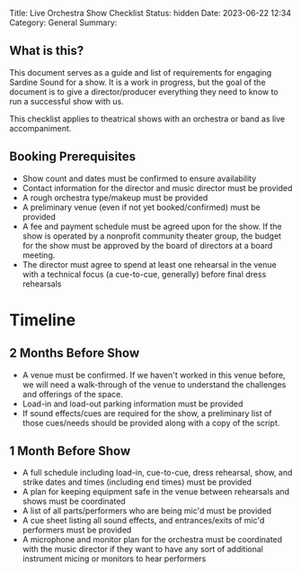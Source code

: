 Title: Live Orchestra Show Checklist
Status: hidden
Date: 2023-06-22 12:34
Category: General
Summary: 

## What is this?
This document serves as a guide and list of requirements for engaging Sardine Sound for a show. It is a work in progress, but the goal of the document is to give a director/producer everything they need to know to run a successful show with us.

This checklist applies to theatrical shows with an orchestra or band as live accompaniment.

## Booking Prerequisites
* Show count and dates must be confirmed to ensure availability
* Contact information for the director and music director must be provided
* A rough orchestra type/makeup must be provided
* A preliminary venue (even if not yet booked/confirmed) must be provided
* A fee and payment schedule must be agreed upon for the show. If the show is operated by a nonprofit community theater group, the budget for the show must be approved by the board of directors at a board meeting.
* The director must agree to spend at least one rehearsal in the venue with a technical focus (a cue-to-cue, generally) before final dress rehearsals

# Timeline
## 2 Months Before Show
* A venue must be confirmed. If we haven't worked in this venue before, we will need a walk-through of the venue to understand the challenges and offerings of the space.
* Load-in and load-out parking information must be provided
* If sound effects/cues are required for the show, a preliminary list of those cues/needs should be provided along with a copy of the script.

## 1 Month Before Show
* A full schedule including load-in, cue-to-cue, dress rehearsal, show, and strike dates and times (including end times) must be provided
* A plan for keeping equipment safe in the venue between rehearsals and shows must be coordinated
* A list of all parts/performers who are being mic'd must be provided
* A cue sheet listing all sound effects, and entrances/exits of mic'd performers must be provided
* A microphone and monitor plan for the orchestra must be coordinated with the music director if they want to have any sort of additional instrument micing or monitors to hear performers
